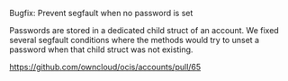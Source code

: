Bugfix: Prevent segfault when no password is set

Passwords are stored in a dedicated child struct of an account. We fixed several segfault conditions where the methods would try to unset a password when that child struct was not existing.

https://github.com/owncloud/ocis/accounts/pull/65
